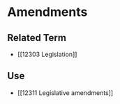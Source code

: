 # Amendments  

## Related Term

- [[12303 Legislation]]  

## Use

- [[12311 Legislative amendments]]  

